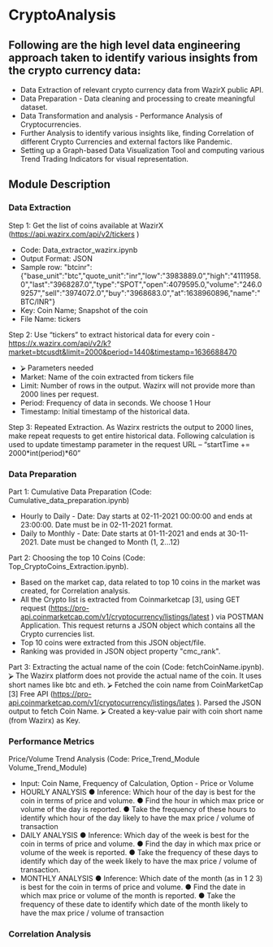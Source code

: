 # CryptoAnalysis

## Following are the high level data engineering approach taken to identify various insights from the crypto currency data:
  - Data Extraction of relevant crypto currency data from WazirX public API.
  - Data Preparation - Data cleaning and processing to create meaningful dataset.
  - Data Transformation and analysis - Performance Analysis of Cryptocurrencies.
  - Further Analysis to identify various insights like, finding Correlation of different Crypto Currencies and external factors like Pandemic.
  - Setting up a Graph-based Data Visualization Tool and computing various Trend Trading Indicators for visual representation.
 
 ## Module Description
 ### Data Extraction
 
 Step 1: Get the list of coins available at WazirX (https://api.wazirx.com/api/v2/tickers )
 - Code: Data_extractor_wazirx.ipynb
 - Output Format: JSON
 - Sample row: "btcinr":{"base_unit":"btc","quote_unit":"inr","low":"3983889.0","high":"4111958.0","last":"3968287.0","type":"SPOT","open":4079595.0,"volume":"246.09257","sell":"3974072.0","buy":"3968683.0","at":1638960896,"name":"BTC/INR"}
 - Key: Coin Name; Snapshot of the coin
 - File Name: tickers
 
 Step 2: Use “tickers” to extract historical data for every coin -https://x.wazirx.com/api/v2/k?market=btcusdt&limit=2000&period=1440&timestamp=1636688470 
 - ⮚	Parameters needed
 - Market: Name of the coin extracted from tickers file
 - Limit: Number of rows in the output. Wazirx will not provide more than 2000 lines per request.
 - Period: Frequency of data in seconds. We choose 1 Hour
 - Timestamp: Initial timestamp of the historical data.

Step 3: Repeated Extraction. As Wazirx restricts the output to 2000 lines, make repeat requests to get entire historical data. Following calculation is used to update timestamp parameter in the request URL – “startTime += 2000*int(period)*60”


 ### Data Preparation
 
 Part 1: Cumulative Data Preparation (Code: Cumulative_data_preparation.ipynb)
 - Hourly to Daily - Date: Day starts at 02-11-2021  00:00:00 and ends at 23:00:00. Date must be in 02-11-2021 format.
 - Daily to Monthly - Date: Date starts at 01-11-2021 and ends at 30-11-2021. Date must be changed to Month (1, 2...12)
 
 Part 2: Choosing the top 10 Coins (Code: Top_CryptoCoins_Extraction.ipynb).
 - Based on the market cap, data related to top 10 coins in the market was created, for Correlation analysis.
 - All the Crypto list is extracted from Coinmarketcap [3], using GET request (https://pro-api.coinmarketcap.com/v1/cryptocurrency/listings/latest ) via POSTMAN Application. This request returns a JSON object which contains all the Crypto currencies list.
 - Top 10 coins were extracted from this JSON object/file.
 - Ranking was provided in JSON object property "cmc_rank".
 
Part 3: Extracting the actual name of the coin (Code: fetchCoinName.ipynb).
⮚	The Wazirx platform does not provide the actual name of the coin. It uses short names like btc and eth. 
⮚	Fetched the coin name from CoinMarketCap [3] Free API (https://pro-api.coinmarketcap.com/v1/cryptocurrency/listings/lates ). Parsed the JSON output to fetch Coin Name. 
⮚	Created a key-value pair with coin short name (from Wazirx) as Key.


### Performance Metrics

Price/Volume Trend Analysis (Code: Price_Trend_Module Volume_Trend_Module)
- Input: Coin Name, Frequency of Calculation, Option - Price or Volume
 - HOURLY ANALYSIS 
●	Inference: Which hour of the day is best for the coin in terms of price and volume.
●	Find the hour in which max price or volume of the day is reported.
●	Take the frequency of these hours to identify which hour of the day likely to have the max price / volume of transaction
- DAILY ANALYSIS 
●	Inference: Which day of the week is best for the coin in terms of price and volume.
●	Find the day in which max price or volume of the week is reported.
●	Take the frequency of these days to identify which day of the week likely to have the max price / volume of transaction.
- MONTHLY ANALYSIS
●	Inference: Which date of the month (as in 1 2 3) is best for the coin in terms of price and volume.
●	Find the date in which max price or volume of the month is reported.
●	Take the frequency of these date to identify which date of the month likely to have the max price / volume of transaction

### Correlation Analysis



 

 
